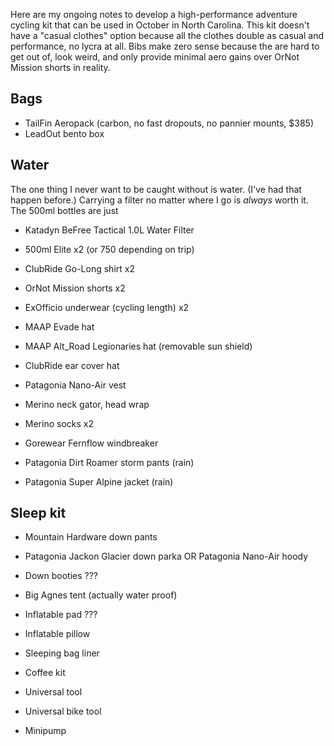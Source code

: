 Here are my ongoing notes to develop a high-performance adventure cycling kit that can be used in October in North Carolina. This kit doesn't have a "casual clothes" option because all the clothes double as casual and performance, no lycra at all. Bibs make zero sense because the are hard to get out of, look weird, and only provide minimal aero gains over OrNot Mission shorts in reality.

## Bags

- TailFin Aeropack  (carbon, no fast dropouts, no pannier mounts, $385)
- LeadOut bento box

## Water

The one thing I never want to be caught without is water. (I've had that happen before.) Carrying a filter no matter where I go is _always_ worth it. The 500ml bottles are just

- Katadyn BeFree Tactical 1.0L Water Filter
- 500ml Elite x2 (or 750 depending on trip)





- ClubRide Go-Long shirt x2
- OrNot Mission shorts x2
- ExOfficio underwear (cycling length) x2
- MAAP Evade hat
- MAAP Alt_Road Legionaries  hat (removable sun shield)
- ClubRide ear cover hat
- Patagonia Nano-Air vest
- Merino neck gator, head wrap
- Merino socks x2
- Gorewear Fernflow windbreaker
- Patagonia Dirt Roamer storm pants (rain)
- Patagonia Super Alpine jacket (rain)

## Sleep kit

- Mountain Hardware down pants
- Patagonia Jackon Glacier down parka OR Patagonia Nano-Air hoody
- Down booties ???
- Big Agnes tent (actually water proof)
- Inflatable pad ???
- Inflatable pillow
- Sleeping bag liner




- Coffee kit
- Universal tool
- Universal bike tool
- Minipump